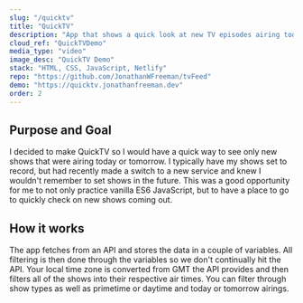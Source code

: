 ```yaml
---
slug: "/quicktv"
title: "QuickTV"
description: "App that shows a quick look at new TV episodes airing today and tomorrow."
cloud_ref: "QuickTVDemo"
media_type: "video"
image_desc: "QuickTV Demo"
stack: "HTML, CSS, JavaScript, Netlify"
repo: "https://github.com/JonathanWFreeman/tvFeed"
demo: "https://quicktv.jonathanfreeman.dev"
order: 2
---
```


## Purpose and Goal

I decided to make QuickTV so I would have a quick way to see only new shows that were airing today or tomorrow. I typically have my shows set to record, but had recently made a switch to a new service and knew I wouldn't remember to set shows in the future. This was a good opportunity for me to not only practice vanilla ES6 JavaScript, but to have a place to go to quickly check on new shows coming out.

## How it works

The app fetches from an API and stores the data in a couple of variables. All filtering is then done through the variables so we don't continually hit the API. Your local time zone is converted from GMT the API provides and then filters all of the shows into their respective air times. You can filter through show types as well as primetime or daytime and today or tomorrow airings.
